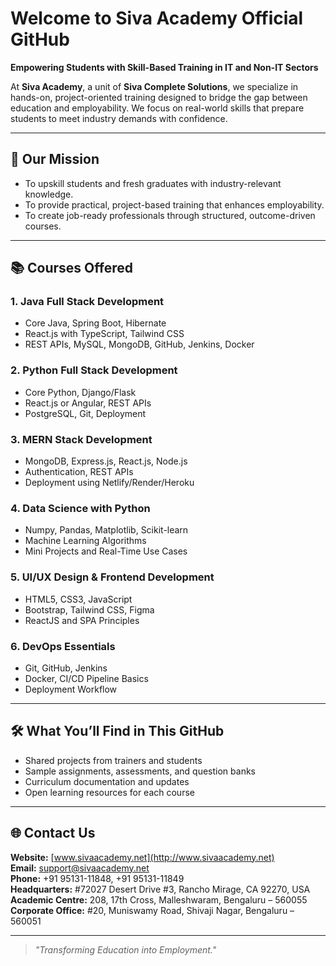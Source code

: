 # Welcome to Siva Academy Official GitHub

**Empowering Students with Skill-Based Training in IT and Non-IT Sectors**

At **Siva Academy**, a unit of **Siva Complete Solutions**, we specialize in hands-on, project-oriented training designed to bridge the gap between education and employability. We focus on real-world skills that prepare students to meet industry demands with confidence.

---

## 💼 Our Mission
- To upskill students and fresh graduates with industry-relevant knowledge.
- To provide practical, project-based training that enhances employability.
- To create job-ready professionals through structured, outcome-driven courses.

---

## 📚 Courses Offered

### 1. Java Full Stack Development
- Core Java, Spring Boot, Hibernate
- React.js with TypeScript, Tailwind CSS
- REST APIs, MySQL, MongoDB, GitHub, Jenkins, Docker

### 2. Python Full Stack Development
- Core Python, Django/Flask
- React.js or Angular, REST APIs
- PostgreSQL, Git, Deployment

### 3. MERN Stack Development
- MongoDB, Express.js, React.js, Node.js
- Authentication, REST APIs
- Deployment using Netlify/Render/Heroku

### 4. Data Science with Python
- Numpy, Pandas, Matplotlib, Scikit-learn
- Machine Learning Algorithms
- Mini Projects and Real-Time Use Cases

### 5. UI/UX Design & Frontend Development
- HTML5, CSS3, JavaScript
- Bootstrap, Tailwind CSS, Figma
- ReactJS and SPA Principles

### 6. DevOps Essentials
- Git, GitHub, Jenkins
- Docker, CI/CD Pipeline Basics
- Deployment Workflow

---

## 🛠️ What You’ll Find in This GitHub

- Shared projects from trainers and students
- Sample assignments, assessments, and question banks
- Curriculum documentation and updates
- Open learning resources for each course

---

## 🌐 Contact Us

**Website:** [www.sivaacademy.net](http://www.sivaacademy.net)  
**Email:** support@sivaacademy.net  
**Phone:** +91 95131-11848, +91 95131-11849  
**Headquarters:** #72027 Desert Drive #3, Rancho Mirage, CA 92270, USA  
**Academic Centre:** 208, 17th Cross, Malleshwaram, Bengaluru – 560055  
**Corporate Office:** #20, Muniswamy Road, Shivaji Nagar, Bengaluru – 560051

---

> *"Transforming Education into Employment."*
